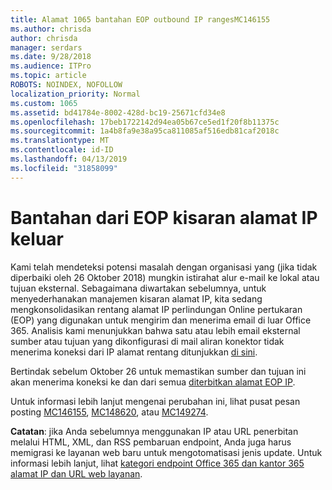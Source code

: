 ```yaml
---
title: Alamat 1065 bantahan EOP outbound IP rangesMC146155
ms.author: chrisda
author: chrisda
manager: serdars
ms.date: 9/28/2018
ms.audience: ITPro
ms.topic: article
ROBOTS: NOINDEX, NOFOLLOW
localization_priority: Normal
ms.custom: 1065
ms.assetid: bd41784e-8002-428d-bc19-25671cfd34e8
ms.openlocfilehash: 17beb1722142d94ea05b67ce5ed1f20f8b11375c
ms.sourcegitcommit: 1a4b8fa9e38a95ca811085af516edb81caf2018c
ms.translationtype: MT
ms.contentlocale: id-ID
ms.lasthandoff: 04/13/2019
ms.locfileid: "31858099"
---
```

# <a name="deprecation-of-eop-outbound-ip-address-ranges"></a>Bantahan dari EOP kisaran alamat IP keluar

Kami telah mendeteksi potensi masalah dengan organisasi yang (jika tidak diperbaiki oleh 26 Oktober 2018) mungkin istirahat alur e-mail ke lokal atau tujuan eksternal. Sebagaimana diwartakan sebelumnya, untuk menyederhanakan manajemen kisaran alamat IP, kita sedang mengkonsolidasikan rentang alamat IP perlindungan Online pertukaran (EOP) yang digunakan untuk mengirim dan menerima email di luar Office 365. Analisis kami menunjukkan bahwa satu atau lebih email eksternal sumber atau tujuan yang dikonfigurasi di mail aliran konektor tidak menerima koneksi dari IP alamat rentang ditunjukkan [di sini](https://docs.microsoft.com/office365/SecurityCompliance/eop/exchange-online-protection-ip-addresses).

Bertindak sebelum Oktober 26 untuk memastikan sumber dan tujuan ini akan menerima koneksi ke dan dari semua [diterbitkan alamat EOP IP](https://docs.microsoft.com/office365/SecurityCompliance/eop/exchange-online-protection-ip-addresses).

Untuk informasi lebih lanjut mengenai perubahan ini, lihat pusat pesan posting [MC146155](https://portal.office.com/AdminPortal/home?switchtomodern=true#/MessageCenter?id=MC146155), [MC148620](https://portal.office.com/AdminPortal/home?switchtomodern=true#/MessageCenter?id=MC148620), atau [MC149274](https://portal.office.com/AdminPortal/home?switchtomodern=true#/MessageCenter?id=MC149274).

**Catatan**: jika Anda sebelumnya menggunakan IP atau URL penerbitan melalui HTML, XML, dan RSS pembaruan endpoint, Anda juga harus memigrasi ke layanan web baru untuk mengotomatisasi jenis update. Untuk informasi lebih lanjut, lihat [kategori endpoint Office 365 dan kantor 365 alamat IP dan URL web layanan](https://techcommunity.microsoft.com/t5/Office-365-Blog/Announcing-Office-365-endpoint-categories-and-Office-365-IP/ba-p/177638).
